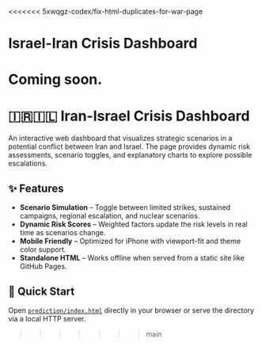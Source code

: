 <<<<<<< 5xwqgz-codex/fix-html-duplicates-for-war-page
# Israel-Iran Crisis Dashboard

Coming soon.
=======
# 🇮🇷🇮🇱 Iran-Israel Crisis Dashboard

An interactive web dashboard that visualizes strategic scenarios in a potential conflict between Iran and Israel. The page provides dynamic risk assessments, scenario toggles, and explanatory charts to explore possible escalations.

## ✨ Features

- **Scenario Simulation** – Toggle between limited strikes, sustained campaigns, regional escalation, and nuclear scenarios.
- **Dynamic Risk Scores** – Weighted factors update the risk levels in real time as scenarios change.
- **Mobile Friendly** – Optimized for iPhone with viewport-fit and theme color support.
- **Standalone HTML** – Works offline when served from a static site like GitHub Pages.

## 🚀 Quick Start

Open [`prediction/index.html`](./prediction/index.html) directly in your browser or serve the directory via a local HTTP server.

>>>>>>> main
